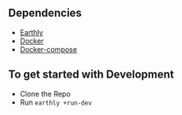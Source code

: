 ## Dependencies
- [Earthly]()
- [Docker]()
- [Docker-compose]()


## To get started with Development
- Clone the Repo
- Run `earthly +run-dev`
